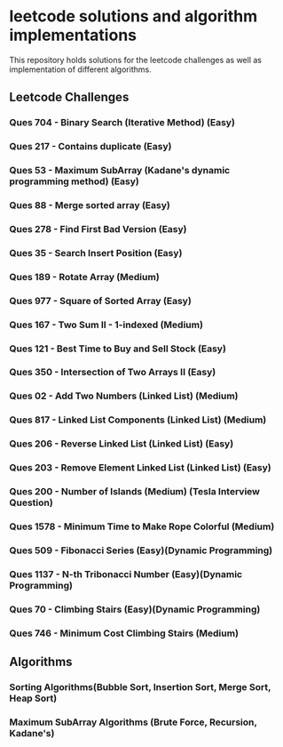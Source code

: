# leetcode solutions and algorithm implementations
This repository holds solutions for the leetcode challenges as well as implementation of different algorithms.

## Leetcode Challenges
### Ques 704 - Binary Search (Iterative Method) (Easy)
### Ques 217 - Contains duplicate (Easy)
### Ques 53 - Maximum SubArray (Kadane's dynamic programming method) (Easy)
### Ques 88 - Merge sorted array (Easy)
### Ques 278 - Find First Bad Version (Easy)
### Ques 35 - Search Insert Position (Easy)
### Ques 189 - Rotate Array (Medium)
### Ques 977 - Square of Sorted Array (Easy)
### Ques 167 - Two Sum II - 1-indexed (Medium)
### Ques 121 - Best Time to Buy and Sell Stock (Easy)
### Ques 350 - Intersection of Two Arrays II (Easy)
### Ques 02 - Add Two Numbers (Linked List) (Medium)
### Ques 817 - Linked List Components (Linked List) (Medium)
### Ques 206 - Reverse Linked List (Linked List) (Easy)
### Ques 203 - Remove Element Linked List (Linked List) (Easy)
### Ques 200 - Number of Islands (Medium) (Tesla Interview Question)
### Ques 1578 - Minimum Time to Make Rope Colorful (Medium)
### Ques 509 - Fibonacci Series (Easy)(Dynamic Programming)
### Ques 1137 - N-th Tribonacci Number (Easy)(Dynamic Programming)
### Ques 70 - Climbing Stairs (Easy)(Dynamic Programming)
### Ques 746 - Minimum Cost Climbing Stairs (Medium)

## Algorithms
### Sorting Algorithms(Bubble Sort, Insertion Sort, Merge Sort, Heap Sort)
### Maximum SubArray Algorithms (Brute Force, Recursion, Kadane's)
   
    


